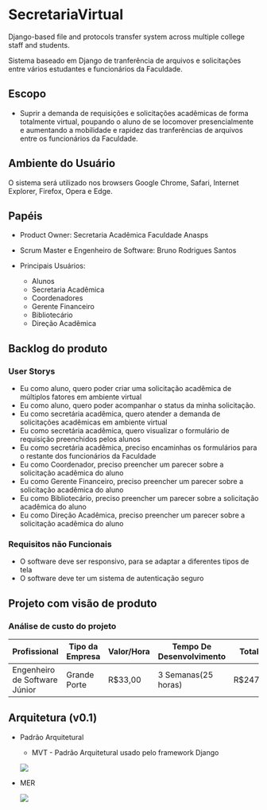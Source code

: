 # SecretariaVirtual
Django-based file and protocols transfer system across multiple college staff and students.

Sistema baseado em Django de tranferência de arquivos e solicitações entre vários estudantes e funcionários da Faculdade.

## Escopo

* Suprir a demanda de requisições e solicitações acadêmicas de forma totalmente virtual,
poupando o aluno de se locomover presencialmente e aumentando a mobilidade e rapidez das tranferências de arquivos entre os funcionários da Faculdade.

## Ambiente do Usuário
O sistema será utilizado nos browsers Google Chrome, Safari, Internet Explorer, Firefox, Opera e Edge.

## Papéis

* Product Owner: Secretaria Acadêmica Faculdade Anasps
* Scrum Master e Engenheiro de Software: Bruno Rodrigues Santos
* Principais Usuários:
	
	* Alunos
	* Secretaria Acadêmica
	* Coordenadores
	* Gerente Financeiro
	* Bibliotecário
	* Direção Acadêmica

## Backlog do produto

### User Storys

* Eu como aluno, quero poder criar uma solicitação acadêmica de múltiplos fatores em ambiente virtual
* Eu como aluno, quero poder acompanhar o status da minha solicitação.
* Eu como secretária acadêmica, quero atender a demanda de solicitações acadêmicas em ambiente virtual
* Eu como secretária acadêmica, quero visualizar o formulário de requisição preenchidos pelos alunos
* Eu como secretária acadêmica, preciso encaminhas os formulários para o restante dos funcionários da Faculdade
* Eu como Coordenador, preciso preencher um parecer sobre a solicitação acadêmica do aluno
* Eu como Gerente Financeiro, preciso preencher um parecer sobre a solicitação acadêmica do aluno
* Eu como Bibliotecário, preciso preencher um parecer sobre a solicitação acadêmica do aluno
* Eu como Direção Acadêmica, preciso preencher um parecer sobre a solicitação acadêmica do aluno

### Requisitos não Funcionais

* O software deve ser responsivo, para se adaptar a diferentes tipos de tela
* O software deve ter um sistema de autenticação seguro

## Projeto com visão de produto

### Análise de custo do projeto

|Profissional|Tipo da Empresa|Valor/Hora|Tempo De Desenvolvimento|Total
|----|------|------|--------|------|
|Engenheiro de Software Júnior|Grande Porte|R$33,00|3 Semanas(25 horas)|R$2475

## Arquitetura (v0.1)

* Padrão Arquitetural
  * MVT - Padrão Arquitetural usado pelo framework Django
  
  ![](https://mdn.mozillademos.org/files/13931/basic-django.png)

* MER

  ![](https://i.imgur.com/rotiFsL.jpg)
